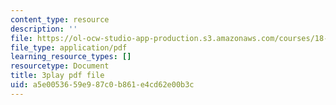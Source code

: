 ```yaml
---
content_type: resource
description: ''
file: https://ol-ocw-studio-app-production.s3.amazonaws.com/courses/18-01sc-single-variable-calculus-fall-2010/a5e0053659e987c0b861e4cd62e00b3c_zUEuKrxgHws.pdf
file_type: application/pdf
learning_resource_types: []
resourcetype: Document
title: 3play pdf file
uid: a5e00536-59e9-87c0-b861-e4cd62e00b3c
---
```

